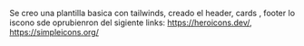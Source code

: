 Se creo una plantilla basica con tailwinds, creado el header, cards , footer
lo iscono sde oprubienron del sigiente links: https://heroicons.dev/, https://simpleicons.org/
